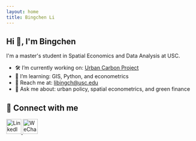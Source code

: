 ```yaml
---
layout: home
title: Bingchen Li
---
```


## Hi 👋, I'm Bingchen

I'm a master's student in Spatial Economics and Data Analysis at USC.

- 🛠 I’m currently working on: [Urban Carbon Project](#)
- 🌱 I’m learning: GIS, Python, and econometrics
- 📮 Reach me at: libingch@usc.edu
- 💬 Ask me about: urban policy, spatial econometrics, and green finance

## 🔗 Connect with me

<p align="left">
  <a href="https://linkedin.com/in/bingchen-li-973b83326/" target="_blank">
    <img src="https://img.icons8.com/ios-filled/50/000000/linkedin-circled--v1.png" alt="LinkedIn" height="40"/>
  </a>
  <a href="https://your-wechat-qr-link.com" target="_blank">
    <img src="https://img.icons8.com/ios-filled/50/1DB954/weixing.png" alt="WeChat" height="40"/>
  </a>
</p>
